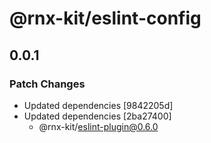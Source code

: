 # @rnx-kit/eslint-config

## 0.0.1

### Patch Changes

- Updated dependencies [9842205d]
- Updated dependencies [2ba27400]
  - @rnx-kit/eslint-plugin@0.6.0
